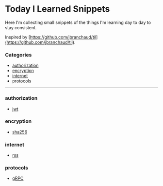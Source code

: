 # Today I Learned Snippets

Here I'm collecting small snippets of the things I'm learning day to day to stay consistent.

Inspired by [https://github.com/jbranchaud/til](https://github.com/jbranchaud/til).

### Categories

* [authorization](#authorization)
* [encryption](#encryption)
* [internet](#internet)
* [protocols](#protocols)

---

### authorization

- [jwt](/authorization/jwt.md)

### encryption

- [sha256](/encryption/sha256.md)

### internet

- [rss](/internet/rss.md)

### protocols

- [gRPC](/protocols/grpc.md)

